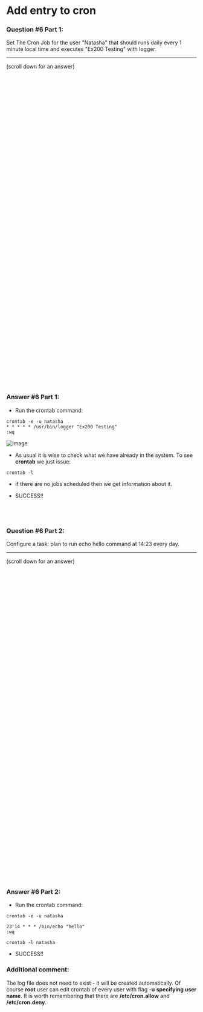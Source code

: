 # Add entry to cron

### Question #6 Part 1:
Set The Cron Job for the user "Natasha" that should runs daily every 1 minute local time and executes "Ex200 Testing" with logger. 

***
(scroll down for an answer)

<br/><br/><br/><br/><br/><br/><br/><br/><br/><br/><br/><br/><br/><br/><br/><br/><br/><br/><br/><br/><br/><br/><br/><br/>
<br/><br/><br/><br/><br/><br/><br/><br/><br/><br/><br/><br/><br/><br/><br/><br/><br/><br/><br/><br/><br/><br/><br/><br/>

### Answer #6 Part 1:
* Run the crontab command: <br/>
```
crontab -e -u natasha
* * * * * /usr/bin/logger "Ex200 Testing"
:wq
```

![image](https://github.com/RedHatRanger/rhcsa9vagrant/assets/90477448/e47480e7-66a3-4785-b2f5-71585acac866)

* As usual it is wise to check what we have already in the system. To see **crontab** we just issue:

```
crontab -l
```

* if there are no jobs scheduled then we get information about it.

* SUCCESS!!
<br/><br/><br/><br/>

### Question #6 Part 2:
Configure a task: plan to run echo hello command at 14:23 every day. 

***
(scroll down for an answer)

<br/><br/><br/><br/><br/><br/><br/><br/><br/><br/><br/><br/><br/><br/><br/><br/><br/><br/><br/><br/><br/><br/><br/><br/>
<br/><br/><br/><br/><br/><br/><br/><br/><br/><br/><br/><br/><br/><br/><br/><br/><br/><br/><br/><br/><br/><br/><br/><br/>

### Answer #6 Part 2:
* Run the crontab command: <br/>
```
crontab -e -u natasha
```
```
23 14 * * * /bin/echo "hello"
:wq
```
```
crontab -l natasha
```

* SUCCESS!!



### Additional comment:

The log file does not need to exist - it will be created automatically.
Of course **root** user can edit crontab of every user with flag **-u** **specifying user name**.
It is worth remembering that there are **/etc/cron.allow** and **/etc/cron.deny**. 
